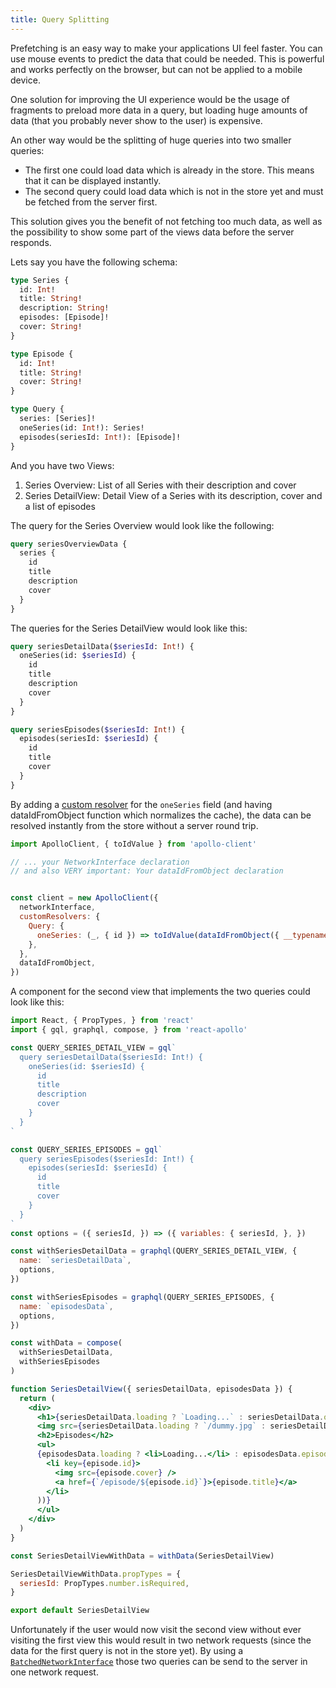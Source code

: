 ```yaml
---
title: Query Splitting
---
```


Prefetching is an easy way to make your applications UI feel faster. You can use mouse events to predict the data that could be needed.
This is powerful and works perfectly on the browser, but can not be applied to a mobile device.

One solution for improving the UI experience would be the usage of fragments to preload more data in a query, but loading huge amounts of data (that you probably never show to the user) is expensive.

An other way would be the splitting of huge queries into two smaller queries:
- The first one could load data which is already in the store. This means that it can be displayed instantly.
- The second query could load data which is not in the store yet and must be fetched from the server first.

This solution gives you the benefit of not fetching too much data, as well as the possibility to show some part of the views data before the server responds.

Lets say you have the following schema:
```graphql
type Series {
  id: Int!
  title: String!
  description: String!
  episodes: [Episode]!
  cover: String!
}

type Episode {
  id: Int!
  title: String!
  cover: String!
}

type Query {
  series: [Series]!
  oneSeries(id: Int!): Series!
  episodes(seriesId: Int!): [Episode]!
}
```

And you have two Views:
1. Series Overview: List of all Series with their description and cover
2. Series DetailView: Detail View of a Series with its description, cover and a list of episodes

The query for the Series Overview would look like the following:
```graphql
query seriesOverviewData {
  series {
    id
    title
    description
    cover
  }
}
```

The queries for the Series DetailView would look like this:
```graphql
query seriesDetailData($seriesId: Int!) {
  oneSeries(id: $seriesId) {
    id
    title
    description
    cover
  }
}
```

```graphql
query seriesEpisodes($seriesId: Int!) {
  episodes(seriesId: $seriesId) {
    id
    title
    cover
  }
}
```

By adding a [custom resolver](cache-updates.html#cacheRedirect) for the `oneSeries` field (and having dataIdFromObject function which normalizes the cache), the data can be resolved instantly from the store without a server round trip.

```javascript
import ApolloClient, { toIdValue } from 'apollo-client'

// ... your NetworkInterface declaration
// and also VERY important: Your dataIdFromObject declaration


const client = new ApolloClient({
  networkInterface,
  customResolvers: {
    Query: {
      oneSeries: (_, { id }) => toIdValue(dataIdFromObject({ __typename: 'Series', id })),
    },
  },
  dataIdFromObject,
})
```

A component for the second view that implements the two queries could look like this:
```jsx
import React, { PropTypes, } from 'react'
import { gql, graphql, compose, } from 'react-apollo'

const QUERY_SERIES_DETAIL_VIEW = gql`
  query seriesDetailData($seriesId: Int!) {
    oneSeries(id: $seriesId) {
      id
      title
      description
      cover
    }
  }
`

const QUERY_SERIES_EPISODES = gql`
  query seriesEpisodes($seriesId: Int!) {
    episodes(seriesId: $seriesId) {
      id
      title
      cover
    }
  }
`
const options = ({ seriesId, }) => ({ variables: { seriesId, }, })

const withSeriesDetailData = graphql(QUERY_SERIES_DETAIL_VIEW, {
  name: `seriesDetailData`,
  options,
})

const withSeriesEpisodes = graphql(QUERY_SERIES_EPISODES, {
  name: `episodesData`,
  options,
})

const withData = compose(
  withSeriesDetailData,
  withSeriesEpisodes
)

function SeriesDetailView({ seriesDetailData, episodesData }) {
  return (
    <div>
      <h1>{seriesDetailData.loading ? `Loading...` : seriesDetailData.oneSeries.title}</h1>
      <img src={seriesDetailData.loading ? `/dummy.jpg` : seriesDetailData.oneSeries.cover} />
      <h2>Episodes</h2>
      <ul>
      {episodesData.loading ? <li>Loading...</li> : episodesData.episodes.map(episode => (
        <li key={episode.id}>
          <img src={episode.cover} />
          <a href={`/episode/${episode.id}`}>{episode.title}</a>
        </li>
      ))}
      </ul>
    </div>
  )
}

const SeriesDetailViewWithData = withData(SeriesDetailView)

SeriesDetailViewWithData.propTypes = {
  seriesId: PropTypes.number.isRequired,
}

export default SeriesDetailView

```

Unfortunately if the user would now visit the second view without ever visiting the first view this would result in two network requests (since the data for the first query is not in the store yet). By using a [`BatchedNetworkInterface`](/core/apollo-client-api.html#BatchedNetworkInterface) those two queries can be send to the server in one network request.
